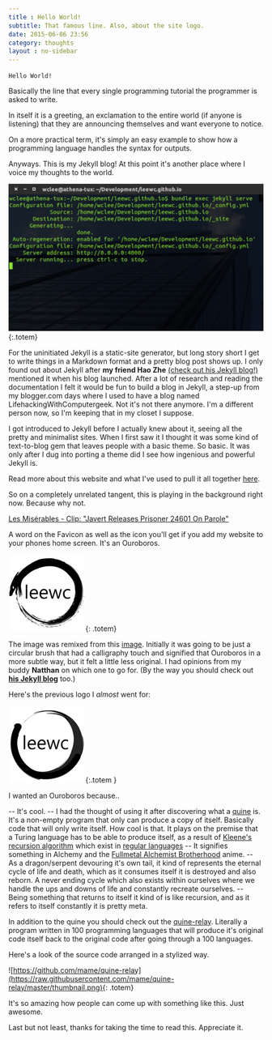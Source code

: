 ```yaml
---
title : Hello World! 
subtitle: That famous line. Also, about the site logo.
date: 2015-06-06 23:56
category: thoughts
layout : no-sidebar
---
```


`Hello World!`

Basically the line that every single programming tutorial the programmer is asked to write. 

In itself it is a greeting, an exclamation to the entire world (if anyone is listening) that they are announcing themselves and want everyone to notice.

On a more practical term, it's simply an easy example to show how a programming language handles the syntax for outputs. 

Anyways. This is my Jekyll blog! At this point it's another place where I voice my thoughts to the world. 

<!-- more -->

![serve](/assets/images/posts/thoughts/serve.png){:.totem}

For the uninitiated Jekyll is a static-site generator, but long story short I get to write things in a Markdown format and a pretty blog post shows up. I only found out about Jekyll after **my friend Hao Zhe** [(check out his Jekyll blog!)](http://obsessivecompulsivemisnomer.com) mentioned it when his blog launched. After a lot of research and reading the documentation I felt it would be fun to build a blog in Jekyll, a step-up from my blogger.com days where I used to have a blog named LifehackingWithComputergeek. Not it's not there anymore. I'm a different person now, so I'm keeping that in my closet I suppose.

I got introduced to Jekyll before I actually knew about it, seeing all the pretty and minimalist sites. When I first saw it I thought it was some kind of text-to-blog gem that leaves people with a basic theme. So basic. It was only after I dug into porting a theme did I see how ingenious and powerful Jekyll is.

Read more about this website and what I've used to pull it all together [here](/site-meta/).



So on a completely unrelated tangent, this is playing in the background right now. Because why not.

<a class="embedly-card" data-card-chrome="0" href="https://www.youtube.com/watch?v=I8WSysB5vKM">Les Misérables - Clip: "Javert Releases Prisoner 24601 On Parole"</a>
<script async src="//cdn.embedly.com/widgets/platform.js" charset="UTF-8"></script>

A word on the Favicon as well as the icon you'll get if you add my website to your phones home screen. It's an Ouroboros. 

![ouroboros-favicon](/assets/leewc-152.png){: .totem}

The image was remixed from this [image](https://ouroboricphilosophy.wordpress.com/tag/ouroboros/). Initially it was going to be just a circular brush that had a calligraphy touch and signified that Ouroboros in a more subtle way, but it felt a little less original. I had opinions from my buddy **Natthan** on which one to go for. (By the way you should check out **[his Jekyll blog](http://contraultra.me)** too.)

Here's the previous logo I *almost* went for:

![brush-favicon](/assets/images/posts/thoughts/brush-leewc-152.png){:.totem }

I wanted an Ouroboros because..

-- It's cool. 
-- I had the thought of using it after discovering what a [quine](http://en.wikipedia.org/wiki/Quine_%28computing%29) is. It's a non-empty program that only can produce a copy of itself. Basically code that will only write itself. How cool is that. It plays on the premise that a Turing language has to be able to produce itself, as a result of [Kleene's recursion algorithm](http://en.wikipedia.org/wiki/Kleene%27s_recursion_theorem) which exist in [regular languages](http://en.wikipedia.org/wiki/Regular_language)
-- It signifies something in Alchemy and the [Fullmetal Alchemist Brotherhood](http://fma.wikia.com/wiki/Ouroboros) anime.
-- As a dragon/serpent devouring it's own tail, it kind of represents the eternal cycle of life and death, which as it consumes itself it is destroyed and also reborn. A never ending cycle which also exists within ourselves where we handle the ups and downs of life and constantly recreate ourselves. 
-- Being something that returns to itself it kind of is like recursion, and as it refers to itself constantly it is pretty meta.

In addition to the quine you should check out the [quine-relay](https://github.com/mame/quine-relay). Literally a program written in 100 programming languages that will produce it's original code itself back to the original code after going through a 100 languages.

Here's a look of the source code arranged in a stylized way. 

![https://github.com/mame/quine-relay](https://raw.githubusercontent.com/mame/quine-relay/master/thumbnail.png){: .totem}

It's so amazing how people can come up with something like this. Just awesome.

Last but not least, thanks for taking the time to read this. Appreciate it.